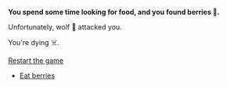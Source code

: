 **You spend some time looking for food, and you found berries 🍇.**

Unfortunately, wolf 🐺 attacked you.

You're dying ☠️.

[Restart the game](../begin-journey.md) 

- [Eat berries]()